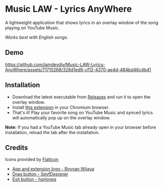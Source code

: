 # Music LAW - Lyrics AnyWhere

A lightweight application that shows lyrics in an overlay window of the song playing on YouTube Music.

*Works best with English songs.*

## Demo
https://github.com/iamdevdiv/Music-LAW-Lyrics-AnyWhere/assets/71710268/328d1ed9-cf12-4370-ae4d-484bd46c4b41

## Installation

- Download the latest executable from [Releases](https://github.com/iamdevdiv/Music-LAW-Lyrics-AnyWhere/releases) and run it to open the overlay window.
- Install [this  extension](https://chromewebstore.google.com/detail/legffijegmnbcphbcjkgmooadpjiaikg) in your Chromium browser.
- That's it! Play your favorite song on YouTube Music and synced lyrics will automatically pop up on the overlay window.

**Note:** If you had a YouTube Music tab already open in your browser before installation, reload the tab after the installation.

## Credits

Icons provided by [Flaticon](https://www.flaticon.com)

- [App and extension logo - Royyan Wijaya](https://www.flaticon.com/free-icon/list_9376376)
- [Drag button - SeyfDesigner](https://www.flaticon.com/free-icon/drag_8379640)
- [Exit button - hqrloveq](https://www.flaticon.com/free-icon/cross_14035689)
